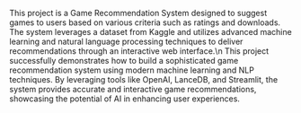 This project is a Game Recommendation System designed to suggest games to users based on various criteria such as ratings and downloads. The system leverages a dataset from Kaggle and utilizes advanced machine learning and natural language processing techniques to deliver recommendations through an interactive web interface.\n
This project successfully demonstrates how to build a sophisticated game recommendation system using modern machine learning and NLP techniques. By leveraging tools like OpenAI, LanceDB, and Streamlit, the system provides accurate and interactive game recommendations, showcasing the potential of AI in enhancing user experiences.

